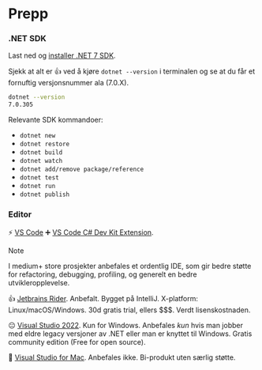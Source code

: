 # Prepp

### .NET SDK

Last ned og [installer .NET 7 SDK](https://dotnet.microsoft.com/download).

Sjekk at alt er 👍 ved å kjøre `dotnet --version` i terminalen og se at du får et fornuftig versjonsnummer ala (7.0.X).

```bash
dotnet --version
7.0.305
```

Relevante SDK kommandoer:

- `dotnet new`
- `dotnet restore`
- `dotnet build`
- `dotnet watch`
- `dotnet add/remove package/reference`
- `dotnet test`
- `dotnet run`
- `dotnet publish`

### Editor

⚡️ [VS Code](https://code.visualstudio.com/Download) ➕ [VS Code C# Dev Kit Extension](https://marketplace.visualstudio.com/items?itemName=ms-dotnettools.csdevkit).

> [!NOTE]
> I medium+ store prosjekter anbefales et ordentlig IDE, som gir bedre støtte for refactoring, debugging, profiling, og generelt en bedre utvikleropplevelse.

👍 [Jetbrains Rider](https://www.jetbrains.com/rider/download/#section=mac). Anbefalt. Bygget på IntelliJ. X-platform: Linux/macOS/Windows. 30d gratis trial, ellers $$$. Verdt lisenskostnaden.

😐 [Visual Studio 2022](https://visualstudio.microsoft.com/vs/). Kun for Windows. Anbefales _kun_ hvis man jobber med eldre legacy versjoner av .NET eller man er knyttet til Windows. Gratis community edition (Free for open source).

🫠 [Visual Studio for Mac](https://visualstudio.microsoft.com/vs/mac/). Anbefales ikke. Bi-produkt uten særlig støtte.
